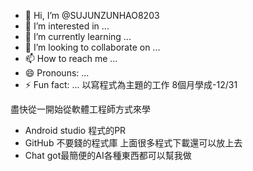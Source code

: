 - 👋 Hi, I’m @SUJUNZUNHAO8203
- 👀 I’m interested in ...
- 🌱 I’m currently learning ...
- 💞️ I’m looking to collaborate on ...
- 📫 How to reach me ...
- 😄 Pronouns: ...
- ⚡ Fun fact: ...
以寫程式為主題的工作
8個月學成-12/31

盡快從一開始從軟體工程師方式來學
- Android studio 程式的PR
- GitHub 不要錢的程式庫
上面很多程式下載還可以放上去
- Chat got最簡便的AI各種東西都可以幫我做
<!---
SUJUNZUNHAO8203/SUJUNZUNHAO8203 is a ✨ special ✨ repository because its `README.md` (this file) appears on your GitHub profile.
You can click the Preview link to take a look at your changes.
--->
